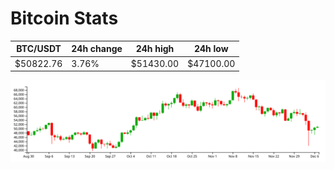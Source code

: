 # Bitcoin Stats

BTC/USDT|24h change|24h high|24h low|
|---|---|---|---|
|$50822.76|3.76%|$51430.00|$47100.00|

<img src="./chart.svg">
